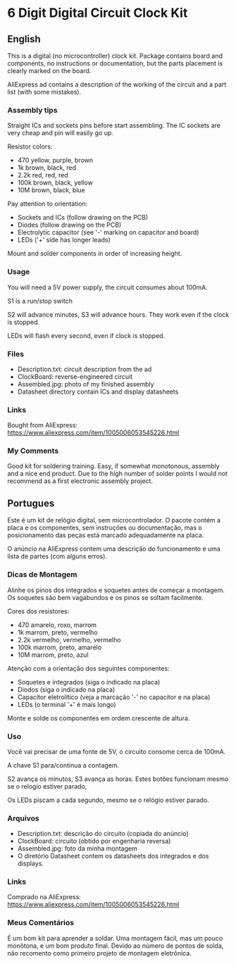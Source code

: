 # 6 Digit Digital Circuit Clock Kit

## English

This is a digital (no microcontroller) clock kit. Package contains board and components, no instructions or documentation, but the parts placement is clearly marked on the board.

AliExpress ad contains a description of the working of the circuit and a part list (with some mistakes). 

### Assembly tips

Straight ICs and sockets pins before start assembling. The IC sockets are very cheap and pin will easily go up.

Resistor colors:

* 470 yellow, purple, brown
* 1k brown, black, red
* 2.2k red, red, red
* 100k brown, black, yellow
* 10M brown, black, blue

Pay attention to orientation:

* Sockets and ICs (follow drawing on the PCB)
* Diodes (follow drawing on the PCB)
* Electrolytic capacitor (see '-' marking on capacitor and board)
* LEDs ('+' side has longer leads)

Mount and solder components in order of increasing height. 

### Usage

You will need a 5V power supply, the circuit consumes about 100mA.

S1 is a run/stop switch

S2 will advance minutes, S3 will advance hours. They work even if the clock is stopped.

LEDs will flash every second, even if clock is stopped.

### Files

* Description.txt: circuit description from the ad
* ClockBoard: reverse-engineered circuit
* Assembled.jpg: photo of my finished assembly
* Datasheet directory contain ICs and display datasheets

### Links

Bought from AliExpress: https://www.aliexpress.com/item/1005006053545226.html

### My Comments

Good kit for soldering training. Easy, if somewhat monotonous, assembly and a nice end product. Due to the high number of solder points I would not recommend as a first electronic assembly project.

## Portugues

Este é um kit de relógio digital, sem microcontrolador. O pacote contém a placa e os componentes, sem instruções ou documentação, mas o posicionamento das peças está marcado adequadamente na placa.

O anúncio na AliExpress contem uma descrição do funcionamento e uma lista de partes (com alguns erros).

### Dicas de Montagem

Alinhe os pinos dos integrados e soquetes antes de começar a montagem. Os soquetes são bem vagabundos e os pinos se soltam facilmente.

Cores dos resistores:

* 470 amarelo, roxo, marrom
* 1k marrom, preto, vermelho
* 2.2k vermelho, vermelho, vermelho
* 100k marrom, preto, amarelo
* 10M marrom, preto, azul

Atenção com a orientação dos seguintes componentes:

* Soquetes e integrados (siga o indicado na placa)
* Diodos (siga o indicado na placa)
* Capacitor eletrolítico (veja a marcação '-' no capacitor e na placa)
* LEDs (o terminal '+' é mais longo)

Monte e solde os componentes em ordem crescente de altura.

### Uso

Você vai precisar de uma fonte de 5V, o circuito consome cerca de 100mA.

A chave S1 para/continua a contagem.

S2 avança os minutos, S3 avança as horas. Estes botões funcionam mesmo se o relogio estiver parado,

Os LEDs piscam a cada segundo, mesmo se o relógio estiver parado.

### Arquivos

* Description.txt: descrição do circuito (copiada do anúncio)
* ClockBoard: circuito (obtido por engenharia reversa)
* Assembled.jpg: foto da minha montagem
* O diretório Datasheet contem os datasheets dos integrados e dos displays.

### Links

Comprado na AliExpress: https://www.aliexpress.com/item/1005006053545226.html

### Meus Comentários

É um bom kit para aprender a soldar. Uma montagem fácil, mas um pouco monôtona, e um bom produto final. Devido ao número de pontos de solda, não recomento como primeiro projeto de montagem eletrônica.

